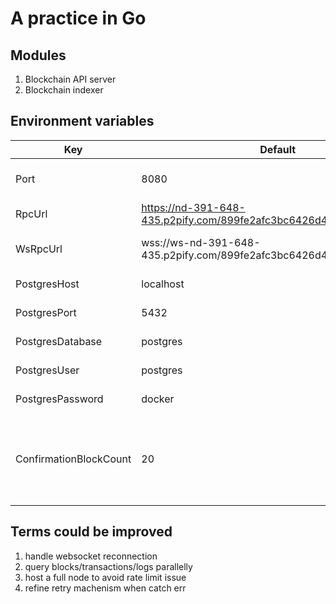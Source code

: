 # A practice in Go

## Modules

1. Blockchain API server
2. Blockchain indexer

## Environment variables

| Key                    | Default                                                             | Description                                         |
| ---------------------- | ------------------------------------------------------------------- | --------------------------------------------------- |
| Port                   | 8080                                                                | port that API server binds                          |
| RpcUrl                 | https://nd-391-648-435.p2pify.com/899fe2afc3bc6426d419f89800c2d871  | rpc for the chain                                   |
| WsRpcUrl               | wss://ws-nd-391-648-435.p2pify.com/899fe2afc3bc6426d419f89800c2d871 | websocket for the chain                             |
| PostgresHost           | localhost                                                           | postgres host                                       |
| PostgresPort           | 5432                                                                | postgres port                                       |
| PostgresDatabase       | postgres                                                            | postgres database                                   |
| PostgresUser           | postgres                                                            | postgres user                                       |
| PostgresPassword       | docker                                                              | postgres password                                   |
| ConfirmationBlockCount | 20                                                                  | a block seems to be confirmed after how many blocks |

## Terms could be improved

1. handle websocket reconnection
2. query blocks/transactions/logs parallelly
3. host a full node to avoid rate limit issue
4. refine retry machenism when catch err
